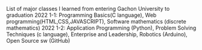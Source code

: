 List of major classes I learned from entering Gachon University to graduation
2022 1-1: Programming Basics(C language), Web programming(HTML,CSS,JAVASCRIPT), Software mathematics (discrete mathematics)
2022 1-2: Application Programming (Python), Problem Solving Techniques (c language), Enterprise and Leadership, Robotics (Arduino), Open Source sw (GitHub)



